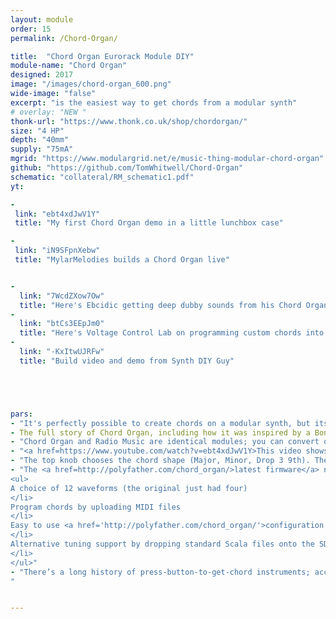 ```yaml
---
layout: module
order: 15
permalink: /Chord-Organ/

title:  "Chord Organ Eurorack Module DIY"
module-name: "Chord Organ"
designed: 2017
image: "/images/chord-organ_600.png" 
wide-image: "false" 
excerpt: "is the easiest way to get chords from a modular synth" 
# overlay: "NEW "
thonk-url: "https://www.thonk.co.uk/shop/chordorgan/" 
size: "4 HP"
depth: "40mm"
supply: "75mA"
mgrid: "https://www.modulargrid.net/e/music-thing-modular-chord-organ"
github: "https://github.com/TomWhitwell/Chord-Organ"
schematic: "collateral/RM_schematic1.pdf"
yt:

-
 link: "ebt4xdJwV1Y"
 title: "My first Chord Organ demo in a little lunchbox case"

-
 link: "iN9SFpnXebw"
 title: "MylarMelodies builds a Chord Organ live"


- 
  link: "7WcdZXow7Ow"
  title: "Here's Ebcidic getting deep dubby sounds from his Chord Organ"
- 
  link: "btCs3EEpJm0"
  title: "Here's Voltage Control Lab on programming custom chords into the module"
- 
  link: "-KxItwUJRFw"
  title: "Build video and demo from Synth DIY Guy"





pars:
- "It's perfectly possible to create chords on a modular synth, but its a pain -  lots of tuning and messing about. I wanted to create something as simple as a home organ with chord buttons. Chord Organ is exactly that; the top knob chooses a chord shape, the bottom a root note."
- The full story of Chord Organ, including how it was inspired by a Bontempi Organ found in the street, is in <a href=https://medium.com/music-thing-modular-notes/chord-organ-the-easiest-way-to-get-simple-chords-from-a-modular-synth-2f48684fdb9a>this article over on Medium</a>. 
- "Chord Organ and Radio Music are identical modules; you can convert one to the other by installing new firmware over USB - <a href=https://medium.com/music-thing-modular-notes/chord-organ-the-easiest-way-to-get-simple-chords-from-a-modular-synth-2f48684fdb9a>details on how to install the firmware</a> - and go back just as easily."
- "<a href=https://www.youtube.com/watch?v=ebt4xdJwV1Y>This video shows</a> what you can do with a Chord Organ in a simple little case. Here the chord shape and root note are sequenced by an expanded Turing Machine and filtered through a <a href=https://www.thonk.co.uk/shop/humpback/?utm_source=MTM&utm_campaign=ChordOrgan>God's Box Humpback Filter</a>."
- "The top knob chooses the chord shape (Major, Minor, Drop 3 9th). The bottom knob chooses the root note. Both can be CV controlled."
- "The <a href=http://polyfather.com/chord_organ/>latest firmware</a> now includes: 
<ul>
A choice of 12 waveforms (the original just had four) 
</li>
Program chords by uploading MIDI files 
</li>
Easy to use <a href='http://polyfather.com/chord_organ/'>configuration page</a>. 
</li>
Alternative tuning support by dropping standard Scala files onto the SD card (<a href='https://github.com/TomWhitwell/Chord-Organ/releases'>installation details</a>). 
</li>
</ul>"
- "There’s a long history of press-button-to-get-chord instruments; accordions, the <a href=https://www.youtube.com/watch?v=eoJY599SfU0>Suzuki Omnichord</a>, the <a href=https://www.youtube.com/watch?v=cRyb02mfrdY>Autoharp</a>, or all those auto-accompaniment electronic keyboards that you used to see.
"


---
```



